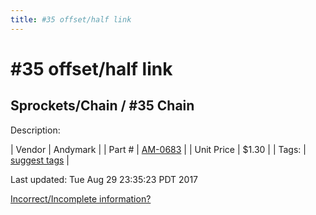 ```yaml
---
title: #35 offset/half link
---
```


# #35 offset/half link
## Sprockets/Chain / #35 Chain
Description: 	 

| Vendor | Andymark | 
| Part # | [AM-0683](http://www.andymark.com/product-p/am-0683.htm) | 
| Unit Price | $1.30 | 
| Tags: | [suggest tags](https://docs.google.com/forms/d/e/1FAIpQLSeWyY8v3RgOty-MyWmh9U0iivNYN_molChYyS-0U-o-kOAv_g/viewform) | 

Last updated: Tue Aug 29 23:35:23 PDT 2017

 [Incorrect/Incomplete information?](https://docs.google.com/forms/d/e/1FAIpQLSeWyY8v3RgOty-MyWmh9U0iivNYN_molChYyS-0U-o-kOAv_g/viewform)